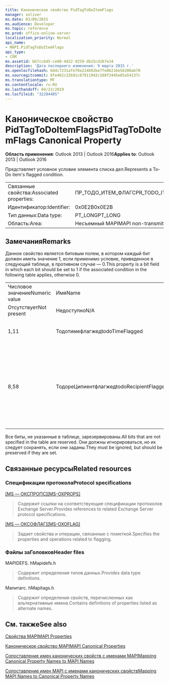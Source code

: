 ```yaml
---
title: Каноническое свойство PidTagToDoItemFlags
manager: soliver
ms.date: 03/09/2015
ms.audience: Developer
ms.topic: reference
ms.prod: office-online-server
localization_priority: Normal
api_name:
- MAPI.PidTagToDoItemFlags
api_type:
- COM
ms.assetid: bb7ccb45-ce08-4d22-9259-db15cd267e34
description: 'Дата последнего изменения: 9 марта 2015 г.'
ms.openlocfilehash: 6ddc7231afef0a224b92be7fe86216e56200ab70
ms.sourcegitcommit: 8fe462c32b91c87911942c188f3445e85a54137c
ms.translationtype: MT
ms.contentlocale: ru-RU
ms.lasthandoff: 04/23/2019
ms.locfileid: "32284485"
---
```

# <a name="pidtagtodoitemflags-canonical-property"></a><span data-ttu-id="2b505-103">Каноническое свойство PidTagToDoItemFlags</span><span class="sxs-lookup"><span data-stu-id="2b505-103">PidTagToDoItemFlags Canonical Property</span></span>

  
  
<span data-ttu-id="2b505-104">**Область применения**: Outlook 2013 | Outlook 2016</span><span class="sxs-lookup"><span data-stu-id="2b505-104">**Applies to**: Outlook 2013 | Outlook 2016</span></span> 
  
<span data-ttu-id="2b505-105">Представляет условное условие элемента списка дел.</span><span class="sxs-lookup"><span data-stu-id="2b505-105">Represents a To-Do item's flagged condition.</span></span>
  
|||
|:-----|:-----|
|<span data-ttu-id="2b505-106">Связанные свойства:</span><span class="sxs-lookup"><span data-stu-id="2b505-106">Associated properties:</span></span>  <br/> |<span data-ttu-id="2b505-107">ПР_ТОДО_ИТЕМ_ФЛАГС</span><span class="sxs-lookup"><span data-stu-id="2b505-107">PR_TODO_ITEM_FLAGS</span></span>  <br/> |
|<span data-ttu-id="2b505-108">Идентификатор:</span><span class="sxs-lookup"><span data-stu-id="2b505-108">Identifier:</span></span>  <br/> |<span data-ttu-id="2b505-109">0x0E2B</span><span class="sxs-lookup"><span data-stu-id="2b505-109">0x0E2B</span></span>  <br/> |
|<span data-ttu-id="2b505-110">Тип данных:</span><span class="sxs-lookup"><span data-stu-id="2b505-110">Data type:</span></span>  <br/> |<span data-ttu-id="2b505-111">PT_LONG</span><span class="sxs-lookup"><span data-stu-id="2b505-111">PT_LONG</span></span>  <br/> |
|<span data-ttu-id="2b505-112">Область:</span><span class="sxs-lookup"><span data-stu-id="2b505-112">Area:</span></span>  <br/> |<span data-ttu-id="2b505-113">Несъемный MAPI</span><span class="sxs-lookup"><span data-stu-id="2b505-113">MAPI non-transmittable</span></span>  <br/> |
   
## <a name="remarks"></a><span data-ttu-id="2b505-114">Замечания</span><span class="sxs-lookup"><span data-stu-id="2b505-114">Remarks</span></span>

<span data-ttu-id="2b505-115">Данное свойство является битовым полем, в котором каждый бит должен иметь значение 1, если применимо условие, приведенное в следующей таблице, в противном случае — 0.</span><span class="sxs-lookup"><span data-stu-id="2b505-115">This property is a bit field in which each bit should be set to 1 if the associated condition in the following table applies, otherwise 0.</span></span>
  
||||
|:-----|:-----|:-----|
|<span data-ttu-id="2b505-116">Числовое значение</span><span class="sxs-lookup"><span data-stu-id="2b505-116">Numeric value</span></span>  <br/> |<span data-ttu-id="2b505-117">Имя</span><span class="sxs-lookup"><span data-stu-id="2b505-117">Name</span></span>  <br/> |<span data-ttu-id="2b505-118">Описание</span><span class="sxs-lookup"><span data-stu-id="2b505-118">Description</span></span>  <br/> |
|<span data-ttu-id="2b505-119">Отсутствует</span><span class="sxs-lookup"><span data-stu-id="2b505-119">Not present</span></span>  <br/> |<span data-ttu-id="2b505-120">Недоступно</span><span class="sxs-lookup"><span data-stu-id="2b505-120">N/A</span></span>  <br/> |<span data-ttu-id="2b505-121">Без отметки</span><span class="sxs-lookup"><span data-stu-id="2b505-121">Unflagged</span></span>  <br/> |
|<span data-ttu-id="2b505-122">1,1</span><span class="sxs-lookup"><span data-stu-id="2b505-122">1</span></span>  <br/> |<span data-ttu-id="2b505-123">Тодотимефлагжед</span><span class="sxs-lookup"><span data-stu-id="2b505-123">todoTimeFlagged</span></span>  <br/> |<span data-ttu-id="2b505-124">Объект помечен с отметкой времени</span><span class="sxs-lookup"><span data-stu-id="2b505-124">Object is time flagged</span></span>  <br/> |
|<span data-ttu-id="2b505-125">8,5</span><span class="sxs-lookup"><span data-stu-id="2b505-125">8</span></span>  <br/> |<span data-ttu-id="2b505-126">ТодореЦипиентфлагжед</span><span class="sxs-lookup"><span data-stu-id="2b505-126">todoRecipientFlagged</span></span>  <br/> |<span data-ttu-id="2b505-127">Следует устанавливать только для черновика объекта Message, и это означает, что объект помечен для получателей.</span><span class="sxs-lookup"><span data-stu-id="2b505-127">Should only be set on a draft message object, and it means that the object is flagged for recipients.</span></span>  <br/> |
   
<span data-ttu-id="2b505-128">Все биты, не указанные в таблице, зарезервированы.</span><span class="sxs-lookup"><span data-stu-id="2b505-128">All bits that are not specified in the table are reserved.</span></span> <span data-ttu-id="2b505-129">Они должны игнорироваться, но их следует сохранять, если они заданы.</span><span class="sxs-lookup"><span data-stu-id="2b505-129">They must be ignored, but should be preserved if they are set.</span></span>
  
## <a name="related-resources"></a><span data-ttu-id="2b505-130">Связанные ресурсы</span><span class="sxs-lookup"><span data-stu-id="2b505-130">Related resources</span></span>

### <a name="protocol-specifications"></a><span data-ttu-id="2b505-131">Спецификации протокола</span><span class="sxs-lookup"><span data-stu-id="2b505-131">Protocol specifications</span></span>

<span data-ttu-id="2b505-132">[[MS — ОКСПРОПС]](https://msdn.microsoft.com/library/f6ab1613-aefe-447d-a49c-18217230b148%28Office.15%29.aspx)</span><span class="sxs-lookup"><span data-stu-id="2b505-132">[[MS-OXPROPS]](https://msdn.microsoft.com/library/f6ab1613-aefe-447d-a49c-18217230b148%28Office.15%29.aspx)</span></span>
  
> <span data-ttu-id="2b505-133">Содержит ссылки на соответствующие спецификации протоколов Exchange Server.</span><span class="sxs-lookup"><span data-stu-id="2b505-133">Provides references to related Exchange Server protocol specifications.</span></span>
    
<span data-ttu-id="2b505-134">[[MS — ОКСОФЛАГ]](https://msdn.microsoft.com/library/f1e50be4-ed30-4c2a-b5cb-8ff3aaaf9b91%28Office.15%29.aspx)</span><span class="sxs-lookup"><span data-stu-id="2b505-134">[[MS-OXOFLAG]](https://msdn.microsoft.com/library/f1e50be4-ed30-4c2a-b5cb-8ff3aaaf9b91%28Office.15%29.aspx)</span></span>
  
> <span data-ttu-id="2b505-135">Задает свойства и операции, связанные с пометкой.</span><span class="sxs-lookup"><span data-stu-id="2b505-135">Specifies the properties and operations related to flagging.</span></span>
    
### <a name="header-files"></a><span data-ttu-id="2b505-136">Файлы заГоловков</span><span class="sxs-lookup"><span data-stu-id="2b505-136">Header files</span></span>

<span data-ttu-id="2b505-137">MAPIDEFS. h</span><span class="sxs-lookup"><span data-stu-id="2b505-137">Mapidefs.h</span></span>
  
> <span data-ttu-id="2b505-138">Содержит определения типов данных.</span><span class="sxs-lookup"><span data-stu-id="2b505-138">Provides data type definitions.</span></span>
    
<span data-ttu-id="2b505-139">Мапитагс. h</span><span class="sxs-lookup"><span data-stu-id="2b505-139">Mapitags.h</span></span>
  
> <span data-ttu-id="2b505-140">Содержит определения свойств, перечисленных как альтернативные имена.</span><span class="sxs-lookup"><span data-stu-id="2b505-140">Contains definitions of properties listed as alternate names.</span></span>
    
## <a name="see-also"></a><span data-ttu-id="2b505-141">См. также</span><span class="sxs-lookup"><span data-stu-id="2b505-141">See also</span></span>



[<span data-ttu-id="2b505-142">Свойства MAPI</span><span class="sxs-lookup"><span data-stu-id="2b505-142">MAPI Properties</span></span>](mapi-properties.md)
  
[<span data-ttu-id="2b505-143">Каноническое свойство MAPI</span><span class="sxs-lookup"><span data-stu-id="2b505-143">MAPI Canonical Properties</span></span>](mapi-canonical-properties.md)
  
[<span data-ttu-id="2b505-144">Сопоставление имен канонических свойств с именами MAPI</span><span class="sxs-lookup"><span data-stu-id="2b505-144">Mapping Canonical Property Names to MAPI Names</span></span>](mapping-canonical-property-names-to-mapi-names.md)
  
[<span data-ttu-id="2b505-145">Сопоставление имен MAPI с именами канонических свойств</span><span class="sxs-lookup"><span data-stu-id="2b505-145">Mapping MAPI Names to Canonical Property Names</span></span>](mapping-mapi-names-to-canonical-property-names.md)

